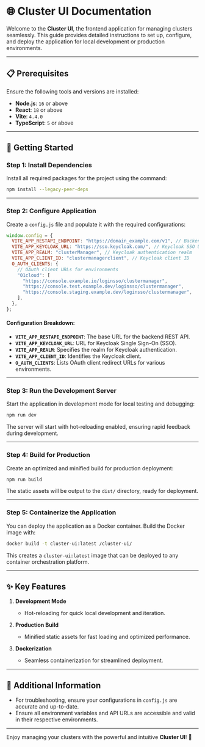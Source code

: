 # 🌐 **Cluster UI Documentation**

Welcome to the **Cluster UI**, the frontend application for managing clusters seamlessly. This guide provides detailed instructions to set up, configure, and deploy the application for local development or production environments.

---

## 📋 **Prerequisites**

Ensure the following tools and versions are installed:

- **Node.js**: `16` or above
- **React**: `18` or above
- **Vite**: `4.4.0`
- **TypeScript**: `5` or above

---

## 🚀 **Getting Started**

### **Step 1: Install Dependencies**

Install all required packages for the project using the command:

```bash
npm install --legacy-peer-deps
```

---

### **Step 2: Configure Application**

Create a `config.js` file and populate it with the required configurations:

```javascript
window.config = {
  VITE_APP_RESTAPI_ENDPOINT: "https://domain_example.com/v1", // Backend REST API endpoint
  VITE_APP_KEYCLOAK_URL: "https://sso.keycloak.com/", // Keycloak SSO URL
  VITE_APP_REALM: "clusterManager", // Keycloak authentication realm
  VITE_APP_CLIENT_ID: "clustermanagerclient", // Keycloak client ID
  O_AUTH_CLIENTS: {
    // OAuth client URLs for environments
    "01cloud": [
      "https://console.example.io/loginsso/clustermanager",
      "https://console.test.example.dev/loginsso/clustermanager",
      "https://console.staging.example.dev/loginsso/clustermanager",
    ],
  },
};
```

#### **Configuration Breakdown**:

- **`VITE_APP_RESTAPI_ENDPOINT`**: The base URL for the backend REST API.
- **`VITE_APP_KEYCLOAK_URL`**: URL for Keycloak Single Sign-On (SSO).
- **`VITE_APP_REALM`**: Specifies the realm for Keycloak authentication.
- **`VITE_APP_CLIENT_ID`**: Identifies the Keycloak client.
- **`O_AUTH_CLIENTS`**: Lists OAuth client redirect URLs for various environments.

---

### **Step 3: Run the Development Server**

Start the application in development mode for local testing and debugging:

```bash
npm run dev
```

The server will start with hot-reloading enabled, ensuring rapid feedback during development.

---

### **Step 4: Build for Production**

Create an optimized and minified build for production deployment:

```bash
npm run build
```

The static assets will be output to the `dist/` directory, ready for deployment.

---

### **Step 5: Containerize the Application**

You can deploy the application as a Docker container. Build the Docker image with:

```bash
docker build -t cluster-ui:latest /cluster-ui/
```

This creates a `cluster-ui:latest` image that can be deployed to any container orchestration platform.

---

## ✨ **Key Features**

1. **Development Mode**

   - Hot-reloading for quick local development and iteration.

2. **Production Build**

   - Minified static assets for fast loading and optimized performance.

3. **Dockerization**
   - Seamless containerization for streamlined deployment.

---

## 📖 **Additional Information**

- For troubleshooting, ensure your configurations in `config.js` are accurate and up-to-date.
- Ensure all environment variables and API URLs are accessible and valid in their respective environments.

---

Enjoy managing your clusters with the powerful and intuitive **Cluster UI**! 🚀

